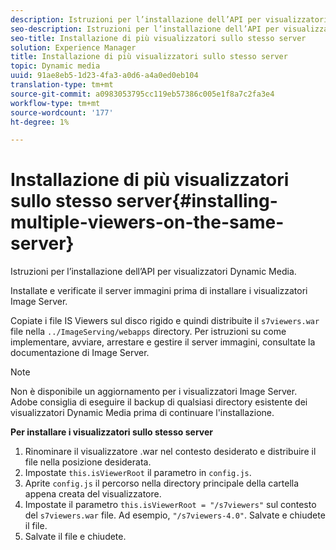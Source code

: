 ```yaml
---
description: Istruzioni per l’installazione dell’API per visualizzatori di contenuti multimediali dinamici.
seo-description: Istruzioni per l’installazione dell’API per visualizzatori di contenuti multimediali dinamici.
seo-title: Installazione di più visualizzatori sullo stesso server
solution: Experience Manager
title: Installazione di più visualizzatori sullo stesso server
topic: Dynamic media
uuid: 91ae8eb5-1d23-4fa3-a0d6-a4a0ed0eb104
translation-type: tm+mt
source-git-commit: a0983053795cc119eb57386c005e1f8a7c2fa3e4
workflow-type: tm+mt
source-wordcount: '177'
ht-degree: 1%

---
```



# Installazione di più visualizzatori sullo stesso server{#installing-multiple-viewers-on-the-same-server}

<!-- Updated June 1, 2020 from https://wiki.corp.adobe.com/pages/viewpage.action?spaceKey=scene7qa&title=s7Viewers%2C+S7SDK%2C+S7OnDemand+Release+Notes - Contact is Sasha -->

Istruzioni per l’installazione dell’API per visualizzatori Dynamic Media.

Installate e verificate il server immagini prima di installare i visualizzatori Image Server.

Copiate i file IS Viewers sul disco rigido e quindi distribuite il `s7viewers.war` file nella `../ImageServing/webapps` directory. Per istruzioni su come implementare, avviare, arrestare e gestire il server immagini, consultate la documentazione di Image Server.

>[!NOTE]
>
>Non è disponibile un aggiornamento per i visualizzatori Image Server. Adobe consiglia di eseguire il backup di qualsiasi directory esistente dei visualizzatori Dynamic Media prima di continuare l&#39;installazione.

**Per installare i visualizzatori sullo stesso server**

1. Rinominare il visualizzatore .war nel contesto desiderato e distribuire il file nella posizione desiderata.
1. Impostate `this.isViewerRoot` il parametro in `config.js`.
1. Aprite `config.js` il percorso nella directory principale della cartella appena creata del visualizzatore.
1. Impostate il parametro `this.isViewerRoot = "/s7viewers"` sul contesto del `s7viewers.war` file. Ad esempio, `"/s7viewers-4.0"`. Salvate e chiudete il file.
1. Salvate il file e chiudete.
